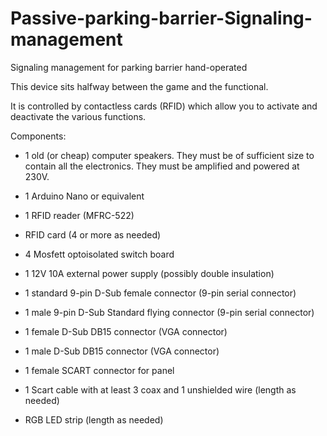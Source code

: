 # Passive-parking-barrier-Signaling-management
 Signaling management for parking barrier hand-operated

This device sits halfway between the game and the functional.

It is controlled by contactless cards (RFID) which allow you to activate and deactivate the various functions.

Components:

- 1 old (or cheap) computer speakers. They must be of sufficient size to contain all the electronics. They must be amplified and powered at 230V.

- 1 Arduino Nano or equivalent

- 1 RFID reader (MFRC-522)

- RFID card (4 or more as needed)

- 4 Mosfett optoisolated switch board

- 1 12V 10A external power supply (possibly double insulation)

- 1 standard 9-pin D-Sub female connector (9-pin serial connector)

- 1 male 9-pin D-Sub Standard flying connector (9-pin serial connector)

- 1 female D-Sub DB15 connector (VGA connector)

- 1 male D-Sub DB15 connector (VGA connector)

- 1 female SCART connector for panel

- 1 Scart cable with at least 3 coax and 1 unshielded wire (length as needed)

- RGB LED strip (length as needed)
